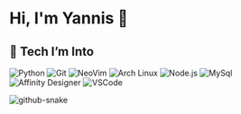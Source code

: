 # Hi, I'm Yannis 👋

## 🔧 Tech I’m Into

![Python](https://img.shields.io/badge/Python-3776AB?style=for-the-badge&logo=python&logoColor=white) ![Git](https://img.shields.io/badge/Git-F05032?style=for-the-badge&logo=git&logoColor=white) ![NeoVim](https://img.shields.io/badge/Neovim-57A143?logo=neovim&logoColor=white&style=for-the-badge) ![Arch Linux](https://img.shields.io/badge/Arch%20Linux-%230C8BDC?style=for-the-badge&logo=arch-linux&logoColor=white) ![Node.js](https://img.shields.io/badge/Node.js-43853D?style=for-the-badge&logo=node.js&logoColor=white) ![MySql](https://img.shields.io/badge/MySQL-00000F?style=for-the-badge&logo=mysql&logoColor=white) ![Affinity Designer](https://img.shields.io/badge/affinitydesginer-%231B72BE.svg?style=for-the-badge&logo=affinity-designer&logoColor=white) ![VSCode](https://img.shields.io/badge/Visual_Studio_Code-0078D4?style=for-the-badge&logo=visual%20studio%20code&logoColor=white)

 <img alt="github-snake" src="https://raw.githubusercontent.com/tobiasmeyhoefer/yannis-e/output/github-snake.svg" />